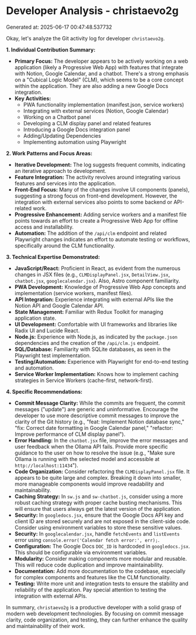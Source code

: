 # Developer Analysis - christaevo2g
Generated at: 2025-06-17 00:47:48.537732

Okay, let's analyze the Git activity log for developer `christaevo2g`.

**1. Individual Contribution Summary:**

*   **Primary Focus:** The developer appears to be actively working on a web application (likely a Progressive Web App) with features that integrate with Notion, Google Calendar, and a chatbot.  There's a strong emphasis on a "Cubical Logic Model" (CLM), which seems to be a core concept within the application.  They are also adding a new Google Docs integration.
*   **Key Activities:**
    *   PWA functionality implementation (manifest.json, service workers)
    *   Integrating with external services (Notion, Google Calendar)
    *   Working on a Chatbot panel
    *   Developing a CLM display panel and related features
    *   Introducing a Google Docs integration panel
    *   Adding/Updating Dependencies
    *   Implementing automation using Playwright

**2. Work Patterns and Focus Areas:**

*   **Iterative Development:** The log suggests frequent commits, indicating an iterative approach to development.
*   **Feature Integration:** The activity revolves around integrating various features and services into the application.
*   **Front-End Focus:** Many of the changes involve UI components (panels), suggesting a strong focus on front-end development. However, the integration with external services also points to some backend or API-related work.
*   **Progressive Enhancement:**  Adding service workers and a manifest file points towards an effort to create a Progressive Web App for offline access and installability.
*   **Automation:** The addition of the `/api/clm` endpoint and related Playwright changes indicates an effort to automate testing or workflows, specifically around the CLM functionality.

**3. Technical Expertise Demonstrated:**

*   **JavaScript/React:** Proficient in React, as evident from the numerous changes in JSX files (e.g., `CLMDisplayPanel.jsx`, `DetailView.jsx`, `chatbot.jsx`, `googlecalendar.jsx`).  Also, Astro component familiarity.
*   **PWA Development:**  Knowledge of Progressive Web App concepts and implementation (service workers, manifest files).
*   **API Integration:**  Experience integrating with external APIs like the Notion API and Google Calendar API.
*   **State Management:**  Familiar with Redux Toolkit for managing application state.
*   **UI Development:**  Comfortable with UI frameworks and libraries like Radix UI and Lucide React.
*   **Node.js:** Experience with Node.js, as indicated by the `package.json` dependencies and the creation of the `/api/clm.js` endpoint.
*   **SQL/Database:**  Familiarity with SQLite databases, as seen in the Playwright test implementation.
*   **Testing/Automation:** Experience with Playwright for end-to-end testing and automation.
*   **Service Worker Implementation:** Knows how to implement caching strategies in Service Workers (cache-first, network-first).

**4. Specific Recommendations:**

*   **Commit Message Clarity:** While the commits are frequent, the commit messages ("update") are generic and uninformative.  Encourage the developer to use more descriptive commit messages to improve the clarity of the Git history (e.g., "feat: Implement Notion database sync," "fix: Correct date formatting in Google Calendar panel," "refactor: Improve performance of CLM display panel").
*   **Error Handling:**  In the `chatbot.jsx` file, improve the error messages and user feedback when the Ollama API fails.  Provide more specific guidance to the user on how to resolve the issue (e.g., "Make sure Ollama is running with the selected model and accessible at `http://localhost:11434`").
*   **Code Organization:**  Consider refactoring the `CLMDisplayPanel.jsx` file.  It appears to be quite large and complex. Breaking it down into smaller, more manageable components would improve readability and maintainability.
*   **Caching Strategy:** In `sw.js` and `sw-chatbot.js`, consider using a more robust caching strategy with proper cache busting mechanisms.  This will ensure that users always get the latest version of the application.
*   **Security:** In `googledocs.jsx`, ensure that the Google Docs API key and client ID are stored securely and are not exposed in the client-side code.  Consider using environment variables to store these sensitive values.
*    **Security:** In `googlecalendar.jsx`, handle `fetchEvents` and `listEvents` error using `console.error('Calendar fetch error:', err);`.
*   **Configuration:**  The Google Docs `DOC_ID` is hardcoded in `googledocs.jsx`.  This should be configurable via environment variables.
*   **Modularity:** Consider making components more modular and reusable. This will reduce code duplication and improve maintainability.
*   **Documentation:**  Add more documentation to the codebase, especially for complex components and features like the CLM functionality.
*   **Testing:** Write more unit and integration tests to ensure the stability and reliability of the application. Pay special attention to testing the integration with external APIs.

In summary, `christaevo2g` is a productive developer with a solid grasp of modern web development technologies. By focusing on commit message clarity, code organization, and testing, they can further enhance the quality and maintainability of their work.

